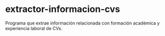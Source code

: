# extractor-informacion-cvs
Programa que extrae información relacionada con formación académica y experiencia laboral de CVs.
